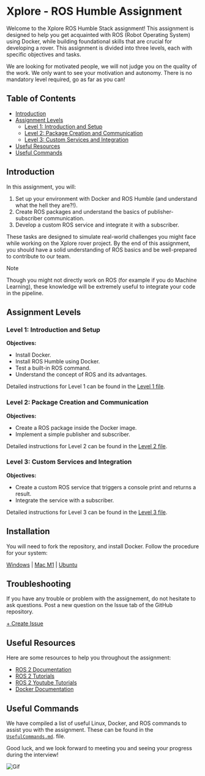 # Xplore - ROS Humble Assignment

Welcome to the Xplore ROS Humble Stack assignment! This assignment is designed to help you get acquainted with ROS (Robot Operating System) using Docker, while building foundational skills that are crucial for developing a rover. This assignment is divided into three levels, each with specific objectives and tasks.

We are looking for motivated people, we will not judge you on the quality of the work. We only want to see your motivation and autonomy. There is no mandatory level required, go as far as you can!

## Table of Contents

- [Introduction](#introduction)
- [Assignment Levels](#assignment-levels)
  - [Level 1: Introduction and Setup](#level-1-introduction-and-setup)
  - [Level 2: Package Creation and Communication](#level-2-package-creation-and-communication)
  - [Level 3: Custom Services and Integration](#level-3-custom-services-and-integration)
- [Useful Resources](#useful-resources)
- [Useful Commands](#useful-commands)

## Introduction

In this assignment, you will:

1. Set up your environment with Docker and ROS Humble (and understand what the hell they are?!).
2. Create ROS packages and understand the basics of publisher-subscriber communication.
3. Develop a custom ROS service and integrate it with a subscriber.

These tasks are designed to simulate real-world challenges you might face while working on the Xplore rover project. By the end of this assignment, you should have a solid understanding of ROS basics and be well-prepared to contribute to our team.

> [!NOTE]
> Though you might not directly work on ROS (for example if you do Machine Learning), these knowledge will be extremely useful to integrate your code in the pipeline.

## Assignment Levels

### Level 1: Introduction and Setup

**Objectives:**

- Install Docker.
- Install ROS Humble using Docker.
- Test a built-in ROS command.
- Understand the concept of ROS and its advantages.

Detailed instructions for Level 1 can be found in the [Level 1 file](./docs/Level1.md).

### Level 2: Package Creation and Communication

**Objectives:**

- Create a ROS package inside the Docker image.
- Implement a simple publisher and subscriber.

Detailed instructions for Level 2 can be found in the [Level 2 file](./docs/Level2.md).

### Level 3: Custom Services and Integration

**Objectives:**

- Create a custom ROS service that triggers a console print and returns a result.
- Integrate the service with a subscriber.

Detailed instructions for Level 3 can be found in the [Level 3 file](./docs/Level3.md).

## Installation

You will need to fork the repository, and install Docker. Follow the procedure for your system:

[Windows](./docs/InstallWindows.md) | [Mac M1](./docs/InstallMac.md) | [Ubuntu](./docs/InstallLinux.md)

## Troubleshooting

If you have any trouble or problem with the assignement, do not hesitate to ask questions. Post a new question on the Issue tab of the GitHub repository.

[+ Create Issue](https://github.com/EPFLXplore/ROS_Software_Assignement/issues/new/choose)

## Useful Resources

Here are some resources to help you throughout the assignment:

- [ROS 2 Documentation](https://docs.ros.org/en/humble/index.html)
- [ROS 2 Tutorials](https://docs.ros.org/en/humble/Tutorials.html)
- [ROS 2 Youtube Tutorials](https://www.youtube.com/watch?v=0aPbWsyENA8&list=PLLSegLrePWgJudpPUof4-nVFHGkB62Izy)
- [Docker Documentation](https://docs.docker.com/)

## Useful Commands

We have compiled a list of useful Linux, Docker, and ROS commands to assist you with the assignment. These can be found in the [`UsefulCommands.md`](./docs/UsefulCommands.md). file.

Good luck, and we look forward to meeting you and seeing your progress during the interview!

![Gif](https://media2.giphy.com/media/v1.Y2lkPTc5MGI3NjExZTZib3ZmdWVtdGNyOGxtaWw2aHVwcDd5OTI3bXM1ZWZpNzczM3ZjMSZlcD12MV9pbnRlcm5hbF9naWZfYnlfaWQmY3Q9Zw/VbnUQpnihPSIgIXuZv/giphy.gif)

